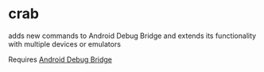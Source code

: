 # crab
adds new commands to Android Debug Bridge and extends its functionality with multiple devices or emulators

Requires [Android Debug Bridge](http://developer.android.com/tools/help/adb.html)
